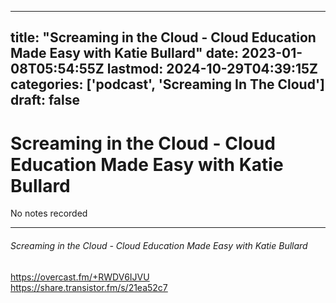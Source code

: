 
---
title: "Screaming in the Cloud - Cloud Education Made Easy with Katie Bullard"
date: 2023-01-08T05:54:55Z
lastmod: 2024-10-29T04:39:15Z
categories: ['podcast', 'Screaming In The Cloud']
draft: false
---


# Screaming in the Cloud - Cloud Education Made Easy with Katie Bullard

No notes recorded
- - -
###### Screaming in the Cloud - Cloud Education Made Easy with Katie Bullard

https://overcast.fm/+RWDV6IJVU  
https://share.transistor.fm/s/21ea52c7

<!-- #public #podcast #Screaming In The Cloud# -->

<!-- {BearID:A015866B-33E6-409C-BB5D-21620DD47CEA-28016-00002D97F60505F3} -->
